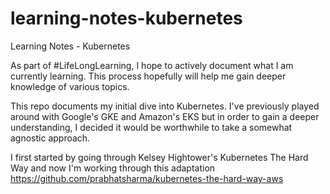 # learning-notes-kubernetes
Learning Notes - Kubernetes 

As part of #LifeLongLearning, I hope to actively document what I am currently learning. This process hopefully will help me gain deeper knowledge of various topics. 

This repo documents my initial dive into Kubernetes. I've previously played around with Google's GKE and Amazon's EKS but in order to gain a deeper understanding, I decided it would be worthwhile to take a somewhat agnostic approach. 

I first started by going through Kelsey Hightower's Kubernetes The Hard Way and now I'm working through this adaptation https://github.com/prabhatsharma/kubernetes-the-hard-way-aws

